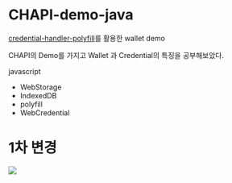 # CHAPI-demo-java
[credential-handler-polyfill](https://github.com/digitalbazaar/credential-handler-polyfill)를 활용한 wallet demo

CHAPI의 Demo를 가지고 Wallet 과 Credential의 특징을 공부해보았다.

javascript
- WebStorage
- IndexedDB
- polyfill
- WebCredential

# 1차 변경
<img width="{100%}" src="{https://user-images.githubusercontent.com/75015048/147901767-d161d578-530a-4e29-bba2-45993c829d80.gif}"/>

